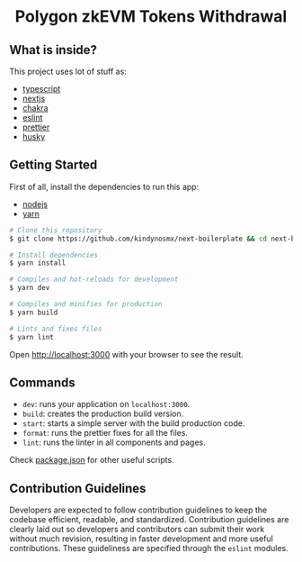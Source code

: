 <h1 align="center">
<strong>Polygon zkEVM Tokens Withdrawal</strong>
</h1>

## What is inside?

This project uses lot of stuff as:

- [typescript](https://www.typescriptlang.org)
- [nextjs](https://nextjs.org)
- [chakra](https://chakra-ui.com)
- [eslint](https://eslint.org)
- [prettier](https://prettier.io)
- [husky](https://github.com/typicode/husky)

## Getting Started

First of all, install the dependencies to run this app:

- [nodejs](https://nodejs.org)
- [yarn](https://yarnpkg.com/)

```bash
# Clone this repository
$ git clone https://github.com/kindynosmx/next-boilerplate && cd next-boilerplate

# Install dependencies
$ yarn install

# Compiles and hot-reloads for development
$ yarn dev

# Compiles and minifies for production
$ yarn build

# Lints and fixes files
$ yarn lint
```

Open [http://localhost:3000](http://localhost:3000) with your browser to see the result.

## Commands

- `dev`: runs your application on `localhost:3000`.
- `build`: creates the production build version.
- `start`: starts a simple server with the build production code.
- `format`: runs the prettier fixes for all the files.
- `lint`: runs the linter in all components and pages.

Check [package.json](./package.json) for other useful scripts.

## Contribution Guidelines

Developers are expected to follow contribution guidelines to keep the codebase efficient, readable, and standardized. Contribution guidelines are clearly laid out so developers and contributors can submit their work without much revision, resulting in faster development and more useful contributions. These guideliness are specified through the `eslint` modules.
